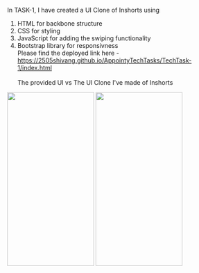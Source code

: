 In TASK-1, I have created a UI Clone of Inshorts using 

1. HTML for backbone structure
2. CSS for styling
3. JavaScript for adding the swiping functionality
4. Bootstrap library for responsivness<br>
Please find the deployed link here - https://2505shivang.github.io/AppointyTechTasks/TechTask-1/index.html<br><br>
The provided UI vs The UI Clone I've made of Inshorts <br>
<p float="left">
 <img src="https://user-images.githubusercontent.com/58561050/96119393-8aefe800-0f0a-11eb-9068-450c2b718d36.png" width="200" height="400" />
 <img src="https://user-images.githubusercontent.com/58561050/96145148-8d5e3c00-0f22-11eb-9f19-bc55904fee1b.jpeg" width="200" height="400" />
</p>


